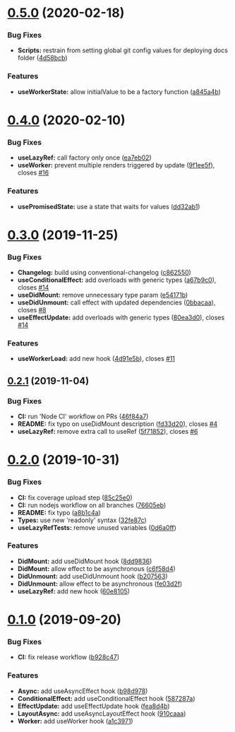 # [0.5.0](https://github.com/fjcaetano/react-hook-utilities/compare/v0.4.0...v0.5.0) (2020-02-18)


### Bug Fixes

* **Scripts:** restrain from setting global git config values for deploying docs folder ([4d58bcb](https://github.com/fjcaetano/react-hook-utilities/commit/4d58bcb23c57050ef694ab6f6061d5a0bf8ecbdc))


### Features

* **useWorkerState:** allow initialValue to be a factory function ([a845a4b](https://github.com/fjcaetano/react-hook-utilities/commit/a845a4b0c98b2e2ba5ecf23babf14262c7371509))



# [0.4.0](https://github.com/fjcaetano/react-hook-utilities/compare/v0.3.0...v0.4.0) (2020-02-10)


### Bug Fixes

* **useLazyRef:** call factory only once ([ea7eb02](https://github.com/fjcaetano/react-hook-utilities/commit/ea7eb02298129f16d627379cb4ceefb26a35a534))
* **useWorker:** prevent multiple renders triggered by update ([9f1ee5f](https://github.com/fjcaetano/react-hook-utilities/commit/9f1ee5f12eead6f19b04717a6bf952fa8b11b27a)), closes [#16](https://github.com/fjcaetano/react-hook-utilities/issues/16)


### Features

* **usePromisedState:** use a state that waits for values ([dd32ab1](https://github.com/fjcaetano/react-hook-utilities/commit/dd32ab191c9567c36d8a0a5eb5d2daef6010fe00))



# [0.3.0](https://github.com/fjcaetano/react-hook-utilities/compare/v0.2.1...v0.3.0) (2019-11-25)


### Bug Fixes

* **Changelog:** build using conventional-changelog ([c862550](https://github.com/fjcaetano/react-hook-utilities/commit/c8625507eceb90bb9217db7941ff19b3cfda9702))
* **useConditionalEffect:** add overloads with generic types ([a67b9c0](https://github.com/fjcaetano/react-hook-utilities/commit/a67b9c07298d90462e8c1f8b5a5229a0c51c16c0)), closes [#14](https://github.com/fjcaetano/react-hook-utilities/issues/14)
* **useDidMount:** remove unnecessary type param ([e54171b](https://github.com/fjcaetano/react-hook-utilities/commit/e54171bcc40389bb16c54d9bf727cf6328021623))
* **useDidUnmount:** call effect with updated dependencies ([0bbacaa](https://github.com/fjcaetano/react-hook-utilities/commit/0bbacaaf6321cd8a254be5c51c77425a9e2383cd)), closes [#8](https://github.com/fjcaetano/react-hook-utilities/issues/8)
* **useEffectUpdate:** add overloads with generic types ([80ea3d0](https://github.com/fjcaetano/react-hook-utilities/commit/80ea3d073bf2c41267c58c88ff1aa9a30b39683c)), closes [#14](https://github.com/fjcaetano/react-hook-utilities/issues/14)


### Features

* **useWorkerLoad:** add new hook ([4d91e5b](https://github.com/fjcaetano/react-hook-utilities/commit/4d91e5b3aacbf63922a56c4b8d7df33a89210171)), closes [#11](https://github.com/fjcaetano/react-hook-utilities/issues/11)



## [0.2.1](https://github.com/fjcaetano/react-hook-utilities/compare/v0.2.0...v0.2.1) (2019-11-04)


### Bug Fixes

* **CI:** run 'Node CI' workflow on PRs ([46f84a7](https://github.com/fjcaetano/react-hook-utilities/commit/46f84a75c2c6faa20760fa4c244ec8a069bd3d34))
* **README:** fix typo on useDidMount description ([fd33d20](https://github.com/fjcaetano/react-hook-utilities/commit/fd33d204248978dd2a74a4db4ef6d813672c7a84)), closes [#4](https://github.com/fjcaetano/react-hook-utilities/issues/4)
* **useLazyRef:** remove extra call to useRef ([5f71852](https://github.com/fjcaetano/react-hook-utilities/commit/5f71852e0445298330d953aae9a6ea6a52b6e01b)), closes [#6](https://github.com/fjcaetano/react-hook-utilities/issues/6)



# [0.2.0](https://github.com/fjcaetano/react-hook-utilities/compare/v0.1.0...v0.2.0) (2019-10-31)


### Bug Fixes

* **CI:** fix coverage upload step ([85c25e0](https://github.com/fjcaetano/react-hook-utilities/commit/85c25e043598c5c140a844039c3b9bf9021b8337))
* **CI:** run nodejs workflow on all branches ([76605eb](https://github.com/fjcaetano/react-hook-utilities/commit/76605eb2ebd11a0c6fdf906f1dac7bb21323c201))
* **README:** fix typo ([a8b1c4a](https://github.com/fjcaetano/react-hook-utilities/commit/a8b1c4affd375da9a1ce6672d5d0447d14325781))
* **Types:** use new 'readonly' syntax ([32fe87c](https://github.com/fjcaetano/react-hook-utilities/commit/32fe87ccdec97c6b3b7845f32abaeda5510b154a))
* **useLazyRefTests:** remove unused variables ([0d6a0ff](https://github.com/fjcaetano/react-hook-utilities/commit/0d6a0ff1c420ba9e65eff7cd9afd6727b1ace69e))


### Features

* **DidMount:** add useDidMount hook ([8dd9836](https://github.com/fjcaetano/react-hook-utilities/commit/8dd983684d05799be8ba20240a467945c633522f))
* **DidMount:** allow effect to be asynchronous ([c6f58d4](https://github.com/fjcaetano/react-hook-utilities/commit/c6f58d4677a54f5201354e8fe945acdfd086f401))
* **DidUnmount:** add useDidUnmount hook ([b207563](https://github.com/fjcaetano/react-hook-utilities/commit/b207563bea24210cab640334516fec545fc0f982))
* **DidUnmount:** allow effect to be asynchronous ([fe03d2f](https://github.com/fjcaetano/react-hook-utilities/commit/fe03d2f900e1a8e1e47569cd4efe6c52a173e50d))
* **useLazyRef:** add new hook ([60e8105](https://github.com/fjcaetano/react-hook-utilities/commit/60e8105a7e64cd7568b43c7d9afb9a6b74589106))



# [0.1.0](https://github.com/fjcaetano/react-hook-utilities/compare/a1c3971c3979772638f3e34766008853f309d469...v0.1.0) (2019-09-20)


### Bug Fixes

* **CI:** fix release workflow ([b928c47](https://github.com/fjcaetano/react-hook-utilities/commit/b928c47dcc251a487261b6055e6f6c2a79026b07))


### Features

* **Async:** add useAsyncEffect hook ([b98d978](https://github.com/fjcaetano/react-hook-utilities/commit/b98d97829b9a005f9beacba34eb5ead99b5ac66d))
* **ConditionalEffect:** add useConditionalEffect hook ([587287a](https://github.com/fjcaetano/react-hook-utilities/commit/587287a88632d05dbfdd80d8cbb6863d507ccd42))
* **EffectUpdate:** add useEffectUpdate hook ([fea8d4b](https://github.com/fjcaetano/react-hook-utilities/commit/fea8d4b64e1d0db1dd21da603c17e95b044fc8f2))
* **LayoutAsync:** add useAsyncLayoutEffect hook ([910caaa](https://github.com/fjcaetano/react-hook-utilities/commit/910caaa55af46bc55d2ff8e867a772dd48065e04))
* **Worker:** add useWorker hook ([a1c3971](https://github.com/fjcaetano/react-hook-utilities/commit/a1c3971c3979772638f3e34766008853f309d469))



